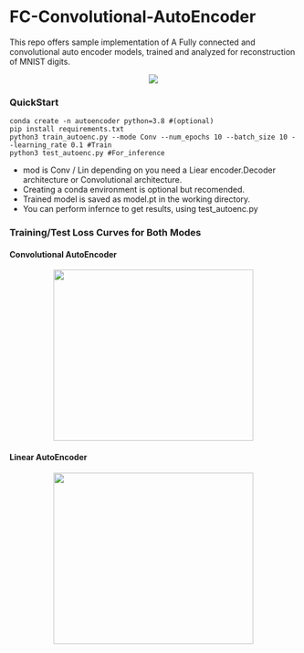 # FC-Convolutional-AutoEncoder
This repo offers sample implementation of A Fully connected and convolutional auto encoder models, trained and analyzed for reconstruction of MNIST digits.

<p align='center'>
<img src='https://user-images.githubusercontent.com/53872365/141710079-4a212861-2d10-4367-97c6-b805312b4335.gif'/>
</p>
<h3>QuickStart</h3>

```
conda create -n autoencoder python=3.8 #(optional)
pip install requirements.txt
python3 train_autoenc.py --mode Conv --num_epochs 10 --batch_size 10 --learning_rate 0.1 #Train
python3 test_autoenc.py #For_inference
```
* mod is Conv / Lin depending on you need a Liear encoder.Decoder architecture or Convolutional architecture.
* Creating a conda environment is optional but recomended. 
* Trained model is saved as model.pt in the working directory.
* You can perform infernce to get results, using test_autoenc.py

<h3>Training/Test Loss Curves for Both Modes</h3>
<h4>Convolutional AutoEncoder</h4>
<p align='center'>
<img src='https://user-images.githubusercontent.com/53872365/141714665-6b181515-faf3-4fb2-b612-000472e54178.png' width="350" height="300" />
</p>

<h4>Linear AutoEncoder</h4>
<p align='center'>
<img src='https://user-images.githubusercontent.com/53872365/141714738-19b23fdd-8fcb-4bbc-9116-49b86f664946.png' width="350" height="300"/>
</p>

